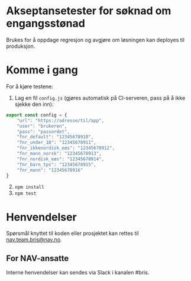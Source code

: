 # Akseptansetester for søknad om engangsstønad

Brukes for å oppdage regresjon og avgjøre om løsningen kan deployes til produksjon.

# Komme i gang

For å kjøre testene:

1. Lag en fil `config.js` (gjøres automatisk på CI-serveren, pass på å ikke sjekke den inn):
```javascript
export const config = {
    "url": "https://adresse/til/app",
    "user": "brukeren",
    "pass": "passordet",
    "fnr_default": "12345678910",
    "fnr_under_18": "12345678911",
    "fnr_ikkenordisk_eøs": "12345678912",
    "fnr_mann_norsk": "12345678913",
    "fnr_nordisk_eøs": "12345678914",
    "fnr_barn_tps": "12345678915",
    "fnr_mann": "12345678916"
}
```
2. `npm install`
3. `npm test`

# Henvendelser

Spørsmål knyttet til koden eller prosjektet kan rettes til nav.team.bris@nav.no.

## For NAV-ansatte

Interne henvendelser kan sendes via Slack i kanalen #bris.
